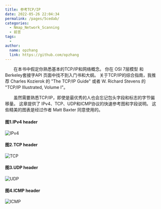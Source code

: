 ```yaml
---
title: 参考TCP/IP
date: 2022-05-26 22:04:34
permalink: /pages/5cedab/
categories:
  - Nmap_Network_Scanning
  - 前言
tags:
  -
author:
  name: opzhang
  link: https://github.com/opzhang
---
```


&ensp;&ensp;&ensp;&ensp;在本书中假定你熟悉基本的TCP/IP和网络概念。
你在 OSI 7层模型 和 Berkeley套接字API 页面中找不到入门书和大纲。
关于TCP/IP的综合指南，我推荐 Charles Kozierok 的 "The TCP/IP Guide" 或者 W. Richard Stevens 的 "TCP/IP Illustrated, Volume I"。

&ensp;&ensp;&ensp;&ensp;虽然需要熟悉TCP/IP，即使是最优秀的人也会忘记包头字段和标志的字节偏移量。
这章提供了 IPv4、TCP、UDP和ICMP协议的快速参考图和字段说明。
这些精美的图表是经过作者 Matt Baxter 同意使用的。

#### 图1.IPv4 header
![IPv4](https://nmap.org/book/images/hdr/MJB-IP-Header-800x576.png)

#### 图2.TCP header
![TCP](https://nmap.org/book/images/hdr/MJB-TCP-Header-800x564.png)


#### 图3.UDP header
![UDP](https://nmap.org/book/images/hdr/MJB-UDP-Header-800x264.png)


#### 图4.ICMP header
![ICMP](https://nmap.org/book/images/hdr/MJB-ICMP-Header-800x392.png)
